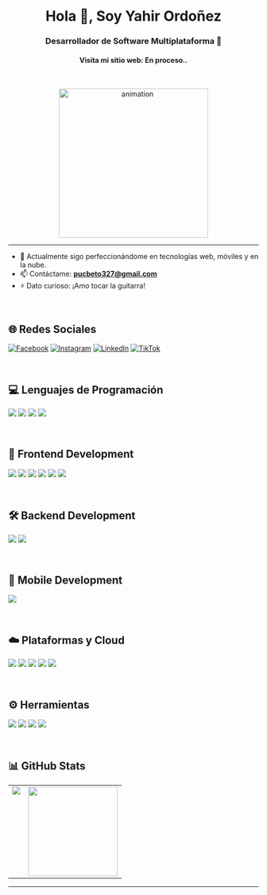 <h1 align="center">Hola 👋, Soy Yahir Ordoñez</h1>
<h3 align="center">Desarrollador de Software Multiplataforma 🌟</h3>


<!-- 🚧 Coloca tu portafolio aquí -->
<h4 align="center">Visita mi sitio web: En proceso..</h4>

<br>

<p align="center">
  <img src="https://github.com/Adam-pw/Adam-pw/blob/main/animation_500_kxa883sd.gif" alt="animation" width="300"/>
</p>


---

- 🌱 Actualmente sigo perfeccionándome en tecnologías web, móviles y en la nube.
- 📫 Contáctame: **pucbeto327@gmail.com**
- ⚡ Dato curioso: ¡Amo tocar la  guitarra!

<br>

## 🌐 Redes Sociales
<!-- 🚧 Agrega tus redes sociales aquí -->
[![Facebook](https://img.shields.io/badge/Facebook-%231877F2.svg?logo=Facebook&logoColor=white)](https://tu-link-de-facebook)
[![Instagram](https://img.shields.io/badge/Instagram-%23E4405F.svg?logo=Instagram&logoColor=white)](https://tu-link-de-instagram)
[![LinkedIn](https://img.shields.io/badge/LinkedIn-%230077B5.svg?logo=linkedin&logoColor=white)](https://tu-link-de-linkedin)
[![TikTok](https://img.shields.io/badge/TikTok-%23000000.svg?logo=TikTok&logoColor=white)](https://tu-link-de-tiktok)

<br>

## 💻 Lenguajes de Programación
<p>
  <img src="https://img.shields.io/badge/Dart-0175C2?style=for-the-badge&logo=dart&logoColor=white" />
  <img src="https://img.shields.io/badge/JavaScript-F7DF1E?style=for-the-badge&logo=javascript&logoColor=black" />
  <img src="https://img.shields.io/badge/C%23-239120?style=for-the-badge&logo=c-sharp&logoColor=white" />
  <img src="https://img.shields.io/badge/Python-3776AB?style=for-the-badge&logo=python&logoColor=white" />

</p>

<br>

## 🧩 Frontend Development
<p>
  <img src="https://img.shields.io/badge/HTML5-E34F26?style=for-the-badge&logo=html5&logoColor=white" />
  <img src="https://img.shields.io/badge/CSS3-1572B6?style=for-the-badge&logo=css3&logoColor=white" />
  <img src="https://img.shields.io/badge/React-20232A?style=for-the-badge&logo=react&logoColor=61DAFB" />
  <img src="https://img.shields.io/badge/Vite-646CFF?style=for-the-badge&logo=vite&logoColor=white" />
  <img src="https://img.shields.io/badge/TailwindCSS-06B6D4?style=for-the-badge&logo=tailwindcss&logoColor=white" />
  <img src="https://img.shields.io/badge/Bootstrap-7952B3?style=for-the-badge&logo=bootstrap&logoColor=white" />
</p>

<br>

## 🛠️ Backend Development
<p>
  <img src="https://img.shields.io/badge/Node.js-339933?style=for-the-badge&logo=nodedotjs&logoColor=white" />
  <img src="https://img.shields.io/badge/Express.js-000000?style=for-the-badge&logo=express&logoColor=white" />
</p>

<br>

## 📱 Mobile Development
<p>
  <img src="https://img.shields.io/badge/Flutter-02569B?style=for-the-badge&logo=flutter&logoColor=white" />
</p>

<br>

## ☁️ Plataformas y Cloud
<p>
  <img src="https://img.shields.io/badge/AWS-232F3E?style=for-the-badge&logo=amazon-aws&logoColor=white" />
  <img src="https://img.shields.io/badge/Google%20Cloud-4285F4?style=for-the-badge&logo=google-cloud&logoColor=white" />
  <img src="https://img.shields.io/badge/Render-46E3B7?style=for-the-badge&logo=render&logoColor=black" />
  <img src="https://img.shields.io/badge/Vercel-000000?style=for-the-badge&logo=vercel&logoColor=white">
  <img src="https://img.shields.io/badge/Supabase-3ECF8E?style=for-the-badge&logo=supabase&logoColor=white" />
</p>

<br>

## ⚙️ Herramientas
<p>
  <img src="https://img.shields.io/badge/Git-F05032?style=for-the-badge&logo=git&logoColor=white" />
  <img src="https://img.shields.io/badge/GitHub-181717?style=for-the-badge&logo=github&logoColor=white" />
  <img src="https://img.shields.io/badge/Figma-181717?style=for-the-badge&logo=figma&logoColor=white" />
   <img src="https://img.shields.io/badge/Notion-FDFDFD?style=for-the-badge&logo=notion&logoColor=black">
  
</p>

<br>

## 📊 GitHub Stats
<table>
  <tr>
    <td valign="top"><img src="https://github-readme-stats.vercel.app/api/top-langs/?username=Yahirpuc&theme=radical&card_width=450em" /></td>
    <td valign="top"><img height="180em" src="https://github-readme-stats.vercel.app/api?username=Yahirpuc&show_icons=true&hide_border=true&count_private=true&include_all_commits=true&theme=radical" /></td>
  </tr>
</table>

---


